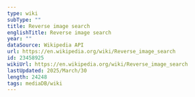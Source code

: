 ```yaml
---
type: wiki
subType: ""
title: Reverse image search
englishTitle: Reverse image search
year: ""
dataSource: Wikipedia API
url: https://en.wikipedia.org/wiki/Reverse_image_search
id: 23458925
wikiUrl: https://en.wikipedia.org/wiki/Reverse_image_search
lastUpdated: 2025/March/30
length: 24248
tags: mediaDB/wiki
---
```

